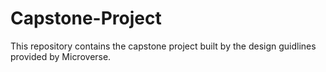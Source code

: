 # Capstone-Project

This repository contains the capstone project built by the design guidlines provided by Microverse.

